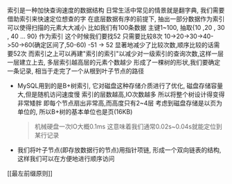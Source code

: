 
索引是一种加快查询速度的数据结构
日常生活中常见的情景就是翻字典, 我们需要借助索引来快速定位想查的字
在底层数据有序的前提下, 抽出一部分数据作为索引 可以使得扫描的元素大大减小
比如我们有100条数据 主键1~100, 抽取{10 ,20 , 30 , 40 ... 90} 作为索引
这个时候我们要找52 只需要比较8次 10->20->30->40->50->60(确定区间了,50-60) -51 -> 52  显著地减少了比较次数,顺序比较的话需要52次
而索引之上可以再建"索引的索引"以减少对一级索引的查询次数,这样一层一层建立上去, 多层索引越高层的元素个数越少 形成了一棵树的形状,我们要确定一条记录, 相当于走完了一个从根到叶子节点的路径

- MySQL用到的是B+树索引, 它对磁盘这种存储介质进行了优化, 磁盘存储容量大,但是随机访问速度慢  索引的层数越高,IO次数越多 所以将整个树设计得变得非常矮胖
  即每个节点扇出非常高,而高度只有2~4层   考虑到磁盘存储是以页为单位的, 所以B+树的基本单位也是页(16KB)

  > 机械硬盘一次IO大概0.1ms  这意味着我们通常0.02s~0.04s就能定位到某行记录

- 我们将叶子节点(即存放数据行的节点)用指针项链, 形成一个双向链表的结构, 这样我们可以在方便地进行顺序访问

[[最左前缀原则]]
